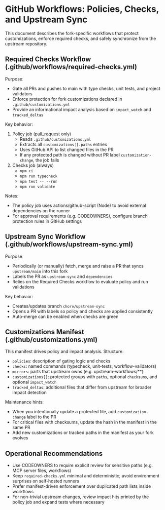 # GitHub Workflows: Policies, Checks, and Upstream Sync

This document describes the fork-specific workflows that protect customizations, enforce required checks, and safely synchronize from the upstream repository.

## Required Checks Workflow (.github/workflows/required-checks.yml)

Purpose:
- Gate all PRs and pushes to main with type checks, unit tests, and project validators
- Enforce protection for fork customizations declared in `.github/customizations.yml`
- Provide an informational impact analysis based on `impact_watch` and `tracked_deltas`

Key behavior:
1) Policy job (pull_request only)
   - Reads `.github/customizations.yml`
   - Extracts all `customizations[].paths` entries
   - Uses GitHub API to list changed files in the PR
   - If any protected path is changed without PR label `customization-change`, the job fails
2) Checks job (always)
   - `npm ci`
   - `npm run typecheck`
   - `npm test -- --run`
   - `npm run validate`

Notes:
- The policy job uses actions/github-script (Node) to avoid external dependencies on the runner
- For approval requirements (e.g. CODEOWNERS), configure branch protection rules in GitHub settings

## Upstream Sync Workflow (.github/workflows/upstream-sync.yml)

Purpose:
- Periodically (or manually) fetch, merge and raise a PR that syncs `upstream/main` into this fork
- Labels the PR as `upstream-sync` and `dependencies`
- Relies on the Required Checks workflow to evaluate policy and run validations

Key behavior:
- Creates/updates branch `chore/upstream-sync`
- Opens a PR with labels so policy and checks are applied consistently
- Auto-merge can be enabled when checks are green

## Customizations Manifest (.github/customizations.yml)

This manifest drives policy and impact analysis. Structure:
- `policies`: description of gating logic and checks
- `checks`: named commands (typecheck, unit-tests, workflow-validators)
- `mirrors`: parts that upstream owns (e.g. upstream-workflows/**)
- `customizations[]`: protected groups with `paths`, optional `checksums`, and optional `impact_watch`
- `tracked_deltas`: additional files that differ from upstream for broader impact detection

Maintenance hints:
- When you intentionally update a protected file, add `customization-change` label to the PR
- For critical files with checksums, update the hash in the manifest in the same PR
- Add new customizations or tracked paths in the manifest as your fork evolves

## Operational Recommendations

- Use CODEOWNERS to require explicit review for sensitive paths (e.g. MCP server files, workflows)
- Keep `required-checks.yml` minimal and deterministic; avoid environment surprises on self-hosted runners
- Prefer manifest-driven enforcement over duplicated path lists inside workflows
- For non-trivial upstream changes, review impact hits printed by the policy job and expand tests where necessary

